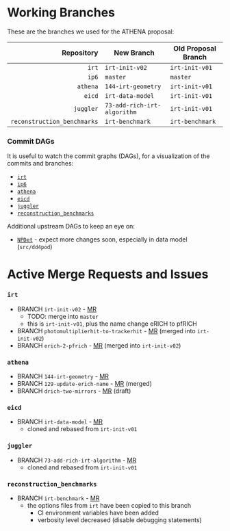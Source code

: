 # Working Branches
These are the branches we used for the ATHENA proposal:

| Repository                  | New Branch                  | Old Proposal Branch |
| --:                         | ---                         | ---                 |
| `irt`                       | `irt-init-v02`              | `irt-init-v01`      |
| `ip6`                       | `master`                    | `master`            |
| `athena`                    | `144-irt-geometry`          | `irt-init-v01`      |
| `eicd`                      | `irt-data-model`            | `irt-init-v01`      |
| `juggler`                   | `73-add-rich-irt-algorithm` | `irt-init-v01`      |
| `reconstruction_benchmarks` | `irt-benchmark`             | `irt-benchmark`     |

### Commit DAGs
It is useful to watch the commit graphs (DAGs), for a visualization of the commits and branches:
- [`irt`](https://eicweb.phy.anl.gov/EIC/irt/-/network/main)
- [`ip6`](https://eicweb.phy.anl.gov/EIC/detectors/ip6/-/network/master)
- [`athena`](https://eicweb.phy.anl.gov/EIC/detectors/athena/-/network/master)
- [`eicd`](https://eicweb.phy.anl.gov/EIC/eicd/-/network/master)
- [`juggler`](https://eicweb.phy.anl.gov/EIC/juggler/-/network/master)
- [`reconstruction_benchmarks`](https://eicweb.phy.anl.gov/EIC/benchmarks/reconstruction_benchmarks/-/network/master)

Additional upstream DAGs to keep an eye on:
- [`NPDet`](https://eicweb.phy.anl.gov/EIC/NPDet/-/network/master) - expect more changes soon, especially in data model (`src/dd4pod`)

# Active Merge Requests and Issues

### `irt`
- BRANCH `irt-init-v02` - [MR](https://eicweb.phy.anl.gov/EIC/irt/-/merge_requests/8)
  - TODO: merge into `master`
  - this is `irt-init-v01`, plus the name change eRICH to pfRICH
- BRANCH `photomultiplierhit-to-trackerhit` - [MR](https://eicweb.phy.anl.gov/EIC/irt/-/merge_requests/9) (merged into `irt-init-v02`)
- BRANCH `erich-2-pfrich` - [MR](https://eicweb.phy.anl.gov/EIC/irt/-/merge_requests/7) (merged into `irt-init-v02`)

### `athena`
- BRANCH `144-irt-geometry` - [MR](https://eicweb.phy.anl.gov/EIC/detectors/athena/-/merge_requests/331)
- BRANCH `129-update-erich-name` - [MR](https://eicweb.phy.anl.gov/EIC/detectors/athena/-/merge_requests/328) (merged)
- BRANCH `drich-two-mirrors` - [MR](https://eicweb.phy.anl.gov/EIC/detectors/athena/-/merge_requests/260) (draft)

### `eicd`
- BRANCH `irt-data-model` - [MR](https://eicweb.phy.anl.gov/EIC/eicd/-/merge_requests/70)
  - cloned and rebased from `irt-init-v01`

### `juggler`
- BRANCH `73-add-rich-irt-algorithm` - [MR](https://eicweb.phy.anl.gov/EIC/juggler/-/merge_requests/377)
  - cloned and rebased from `irt-init-v01`

### `reconstruction_benchmarks`
- BRANCH `irt-benchmark` - [MR](https://eicweb.phy.anl.gov/EIC/benchmarks/reconstruction_benchmarks/-/merge_requests/222)
  - the options files from `irt` have been copied to this branch
    - CI environment variables have been added
    - verbosity level decreased (disable debugging statements)

